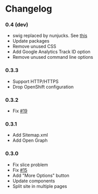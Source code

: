 # Changelog

### 0.4 (dev)

- swig replaced by nunjucks. See [this](https://github.com/paularmstrong/swig/issues/628)
- Update packages
- Remove unused CSS
- Add Google Analytics Track ID option
- Remove unused command line options

### 0.3.3

- Support HTTP/HTTPS
- Drop OpenShift configuration

### 0.3.2

- Fix [#19](https://github.com/alexandrevicenzi/gistfy/issues/19)

### 0.3.1

- Add Sitemap.xml
- Add Open Graph

### 0.3.0

- Fix slice problem
- Fix [#15](https://github.com/alexandrevicenzi/gistfy/issues/15)
- Add "More Options" button
- Update components
- Split site in multiple pages
